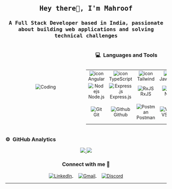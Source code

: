 <h2 align="center"><samp>Hey there👋, I'm Mahroof</samp></h2>
<h3 align="center"><samp>A Full Stack Developer based in India, passionate about building web applications and solving technical challenges</samp> </h3>

<div style="display: flex; justify-content: center; align-items: center;">
  <!-- Image Section (50% width) -->
  <div style="width: 50%; text-align: center;">
    <img align="center" alt="Coding" width="100%" src="https://user-images.githubusercontent.com/74038190/216644497-1951db19-8f3d-4e44-ac08-8e9d7e0d94a7.gif">
  </div>

  <!-- Technologies Section (50% width) -->
  <div style="width: 50%;">
    <h3 align="center">💻 &nbsp;Languages and Tools</h3>
    <div style="display: flex; justify-content: center; align-items: center;">
      <table align="center">
        <tr>
          <td align="center" width="100">
            <img src="https://skillicons.dev/icons?i=angular" alt="icon" width="45" height="45" />
            <br>Angular
          </td>
          <td align="center" width="100">
            <img src="https://skillicons.dev/icons?i=typescript" alt="icon" width="45" height="45" />
            <br>TypeScript
          </td>
          <td align="center" width="100">
            <img src="https://skillicons.dev/icons?i=tailwindcss" alt="icon" width="45" height="45" />
            <br>Tailwind
          </td>
          <td align="center" width="100">
            <img src="https://techstack-generator.vercel.app/js-icon.svg" alt="icon" width="65" height="65" />
            <br>JavaScript
          </td>
          <td align="center" width="100">
            <img src="https://skillicons.dev/icons?i=html" alt="HTML5" width="48" height="48" />
            <br>HTML5
          </td>
          <td align="center" width="100">
            <img src="https://skillicons.dev/icons?i=css" alt="CSS" width="48" height="48" />
            <br>CSS
          </td>
        </tr>
        <tr>
          <td align="center" width="100">
            <img src="https://skillicons.dev/icons?i=nodejs" alt="Nodejs" width="48" height="48" />
            <br>Node.js
          </td>
          <td align="center" width="100">
            <img src="https://skillicons.dev/icons?i=express" alt="Express.js" width="48" height="48" />
            <br>Express.js
          </td>
          <td align="center" width="100">
            <img src="https://skillicons.dev/icons?i=rxjs" alt="RxJS" width="48" height="48" />
            <br>RxJS
          </td>
          <td align="center" width="100">
            <img src="https://www.vectorlogo.zone/logos/nginx/nginx-icon.svg" alt="Nginx" width="45" height="45" />
            <br>Nginx
          </td>
          <td align="center" width="100">
            <img src="https://skillicons.dev/icons?i=mongodb" alt="MongoDB" width="48" height="48" />
            <br>MongoDB
          </td>
          <td align="center" width="100">
            <img src="https://skillicons.dev/icons?i=postgres" alt="PostgreSQL" width="48" height="48" />
            <br>PostgreSQL
          </td>
        </tr>
        <tr>
          <td align="center" width="100">
            <img src="https://skillicons.dev/icons?i=git" alt="Git" width="48" height="48" />
            <br>Git
          </td>
          <td align="center" width="100">
            <img src="https://skillicons.dev/icons?i=github" alt="Github" width="48" height="48" />
            <br>Github
          </td>
          <td align="center" width="100">
            <img src="https://skillicons.dev/icons?i=postman" alt="Postman" width="48" height="48" />
            <br>Postman
          </td>
          <td align="center" width="100">
            <img src="https://skillicons.dev/icons?i=vscode" alt="VsCode" width="48" height="48" />
            <br>VS Code
          </td>
          <td align="center" width="100">
            <img src="https://raw.githubusercontent.com/devicons/devicon/master/icons/linux/linux-original.svg" alt="Linux" width="48" height="48" />
            <br>Linux
          </td>
          <td align="center" width="100">
            <img src="https://skillicons.dev/icons?i=aws" alt="AWS" width="48" height="48" />
            <br>AWS
          </td>
        </tr>
      </table>
    </div>
  </div>
</div>

### ⚙️ &nbsp;GitHub Analytics
<p align="center">
<a href="https://github.com/your-github-username">
  <img height="180em" src="https://github-readme-stats.vercel.app/api?username=Mahroof-Rufi&show_icons=true&theme=algolia&include_all_commits=true&count_private=true"/>
  <img height="180em" src="https://github-readme-stats.vercel.app/api/top-langs/?username=Mahroof-Rufi&layout=compact&langs_count=8&theme=algolia"/>
</a>
</p>


<h3 align="center">Connect with me 🔗</h3>
<p align="center">
  <a href="https://www.linkedin.com/in/mahroof-rufi/" target="_blank">
    <img align="center" src="https://img.icons8.com/cute-clipart/64/000000/linkedin.png" alt="LinkedIn" height="50" width="50" />
  </a> &nbsp;&nbsp;&nbsp;
  
  <a href="mailto:mahroofprsnl@gmail.com" target="_blank">
    <img align="center" src="https://img.icons8.com/cute-clipart/64/000000/gmail.png" alt="Gmail" height="50" width="50" />
  </a> &nbsp;&nbsp;&nbsp;

  <a href="https://discord.com/invite/your-discord-invite" target="_blank">
    <img align="center" src="https://img.icons8.com/cute-clipart/64/000000/discord-logo.png" alt="Discord" height="50" width="50" />
  </a>
</p>
<hr>
